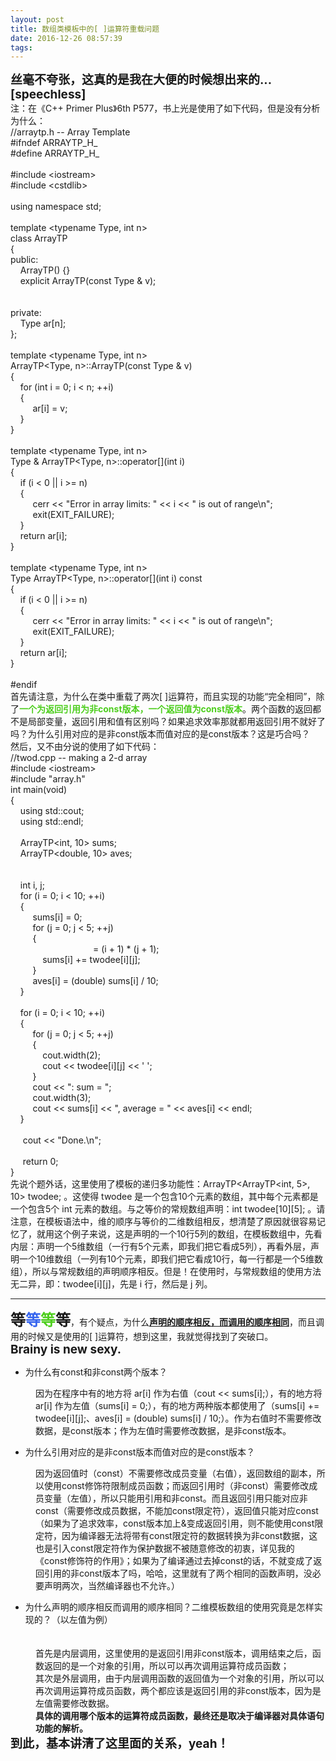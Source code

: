 ```yaml
---
layout: post
title: 数组类模板中的[ ]运算符重载问题
date: 2016-12-26 08:57:39
tags:
---
```



<span></span>
<div><span style="font-size:19px"><strong>丝毫不夸张，这真的是我在大便的时候想出来的...[speechless]</strong></span></div>
<div>注：在《C&#43;&#43; Primer Plus》6th P577，书上光是使用了如下代码，但是没有分析为什么：</div>
<div style="">
<div>//arraytp.h -- Array Template</div>
<div>#ifndef ARRAYTP_H_</div>
<div>#define ARRAYTP_H_</div>
<div><br>
</div>
<div>#include &lt;iostream&gt;</div>
<div>#include &lt;cstdlib&gt;</div>
<div><br>
</div>
<div>using namespace std;</div>
<div><br>
</div>
<div>template &lt;typename Type, int n&gt;</div>
<div>class ArrayTP</div>
<div>{</div>
<div>public:</div>
<div>&nbsp;&nbsp;&nbsp;&nbsp;ArrayTP() {}</div>
<div>&nbsp;&nbsp;&nbsp;&nbsp;explicit ArrayTP(const Type &amp; v);</div>
<div>&nbsp;&nbsp;&nbsp;&nbsp;<span style=""><span style="color:#ff00">virtual Type &amp; operator[](int i);</span></span></div>
<div>&nbsp;&nbsp;&nbsp;&nbsp;<span style=""><span style="color:#ff00">virtual Type operator[](int i) const;</span></span></div>
<div>private:</div>
<div>&nbsp;&nbsp;&nbsp;&nbsp;Type ar[n];</div>
<div>};</div>
<div><br>
</div>
<div>template &lt;typename Type, int n&gt;</div>
<div>ArrayTP&lt;Type, n&gt;::ArrayTP(const Type &amp; v)</div>
<div>{</div>
<div>&nbsp;&nbsp;&nbsp;&nbsp;for (int i = 0; i &lt; n; &#43;&#43;i)</div>
<div>&nbsp;&nbsp;&nbsp;&nbsp;{</div>
<div>&nbsp;&nbsp;&nbsp;&nbsp;&nbsp;&nbsp;&nbsp;&nbsp;&nbsp;ar[i] = v;</div>
<div>&nbsp;&nbsp;&nbsp;&nbsp;}</div>
<div>}</div>
<div><br>
</div>
<div>template &lt;typename Type, int n&gt;</div>
<div>Type &amp; ArrayTP&lt;Type, n&gt;::operator[](int i)</div>
<div>{</div>
<div>&nbsp;&nbsp;&nbsp;&nbsp;if (i &lt; 0 || i &gt;= n)</div>
<div>&nbsp;&nbsp;&nbsp;&nbsp;{</div>
<div>&nbsp;&nbsp;&nbsp;&nbsp;&nbsp;&nbsp;&nbsp;&nbsp;&nbsp;cerr &lt;&lt; &quot;Error in array limits: &quot; &lt;&lt; i &lt;&lt; &quot; is out of range\n&quot;;</div>
<div>&nbsp;&nbsp;&nbsp;&nbsp;&nbsp;&nbsp;&nbsp;&nbsp;&nbsp;exit(EXIT_FAILURE);</div>
<div>&nbsp;&nbsp;&nbsp;&nbsp;}</div>
<div>&nbsp;&nbsp;&nbsp;&nbsp;return ar[i];</div>
<div>}</div>
<div><br>
</div>
<div>template &lt;typename Type, int n&gt;</div>
<div>Type ArrayTP&lt;Type, n&gt;::operator[](int i) const</div>
<div>{</div>
<div>&nbsp;&nbsp;&nbsp;&nbsp;if (i &lt; 0 || i &gt;= n)</div>
<div>&nbsp;&nbsp;&nbsp;&nbsp;{</div>
<div>&nbsp;&nbsp;&nbsp;&nbsp;&nbsp;&nbsp;&nbsp;&nbsp;&nbsp;cerr &lt;&lt; &quot;Error in array limits: &quot; &lt;&lt; i &lt;&lt; &quot; is out of range\n&quot;;</div>
<div>&nbsp;&nbsp;&nbsp;&nbsp;&nbsp;&nbsp;&nbsp;&nbsp;&nbsp;exit(EXIT_FAILURE);</div>
<div>&nbsp;&nbsp;&nbsp;&nbsp;}</div>
<div>&nbsp;&nbsp;&nbsp;&nbsp;return ar[i];</div>
<div>}</div>
<div><br>
</div>
<div>#endif</div>
</div>
<div>首先请注意，为什么在类中重载了两次[ ]运算符，而且实现的功能“完全相同”，除了<span style="color:#4dce1d"><strong>一个为返回引用为非const版本，一个返回&#20540;为const版本</strong></span>。两个函数的返回都不是局部变量，返回引用和&#20540;有区别吗？如果追求效率那就都用返回引用不就好了吗？为什么引用对应的是非const版本而&#20540;对应的是const版本？这是巧合吗？</div>
<div>然后，又不由分说的使用了如下代码：</div>
<div style="">
<div>//twod.cpp -- making a 2-d array</div>
<div>#include &lt;iostream&gt;</div>
<div>#include &quot;array.h&quot;</div>
<div>int main(void)</div>
<div>{</div>
<div>&nbsp; &nbsp; using std::cout;</div>
<div>&nbsp; &nbsp; using std::endl;</div>
<div><br>
</div>
<div>&nbsp; &nbsp; ArrayTP&lt;int, 10&gt; sums;</div>
<div>&nbsp;&nbsp;&nbsp;&nbsp;ArrayTP&lt;double, 10&gt; aves;</div>
<div>&nbsp;&nbsp;&nbsp;&nbsp;<span style=""><span style="color:#ff00">ArrayTP&lt;ArrayTP&lt;int, 5&gt;, 10&gt; twodee;</span></span></div>
<div><br>
</div>
<div>&nbsp;&nbsp;&nbsp;&nbsp;int i, j;</div>
<div>&nbsp;&nbsp;&nbsp;&nbsp;for (i = 0; i &lt; 10; &#43;&#43;i)</div>
<div>&nbsp;&nbsp;&nbsp;&nbsp;{</div>
<div>&nbsp;&nbsp;&nbsp;&nbsp;&nbsp;&nbsp;&nbsp;&nbsp;&nbsp;sums[i] = 0;</div>
<div>&nbsp;&nbsp;&nbsp;&nbsp;&nbsp;&nbsp;&nbsp;&nbsp;&nbsp;for (j = 0; j &lt; 5; &#43;&#43;j)</div>
<div>&nbsp;&nbsp;&nbsp;&nbsp;&nbsp;&nbsp;&nbsp;&nbsp;&nbsp;{</div>
<div>&nbsp;&nbsp;&nbsp;&nbsp;&nbsp;&nbsp;&nbsp;&nbsp;&nbsp;&nbsp;&nbsp;&nbsp;&nbsp;<span style="color:#ff00"><span style="">twodee[i][j]</span></span> = (i &#43; 1) * (j &#43; 1);</div>
<div>&nbsp;&nbsp;&nbsp;&nbsp;&nbsp;&nbsp;&nbsp;&nbsp;&nbsp;&nbsp;&nbsp;&nbsp;&nbsp;sums[i] &#43;= twodee[i][j];</div>
<div>&nbsp;&nbsp;&nbsp;&nbsp;&nbsp;&nbsp;&nbsp;&nbsp;&nbsp;}</div>
<div>&nbsp;&nbsp;&nbsp;&nbsp;&nbsp;&nbsp;&nbsp;&nbsp;&nbsp;aves[i] = (double) sums[i] / 10;</div>
<div>&nbsp;&nbsp;&nbsp;&nbsp;}</div>
<div><br>
</div>
<div>&nbsp;&nbsp;&nbsp;&nbsp;for (i = 0; i &lt; 10; &#43;&#43;i)</div>
<div>&nbsp;&nbsp;&nbsp;&nbsp;{</div>
<div>&nbsp;&nbsp;&nbsp;&nbsp;&nbsp;&nbsp;&nbsp;&nbsp;&nbsp;for (j = 0; j &lt; 5; &#43;&#43;j)</div>
<div>&nbsp;&nbsp;&nbsp;&nbsp;&nbsp;&nbsp;&nbsp;&nbsp;&nbsp;{</div>
<div>&nbsp;&nbsp;&nbsp;&nbsp;&nbsp;&nbsp;&nbsp;&nbsp;&nbsp;&nbsp;&nbsp;&nbsp;&nbsp;cout.width(2);</div>
<div>&nbsp;&nbsp;&nbsp;&nbsp;&nbsp;&nbsp;&nbsp;&nbsp;&nbsp;&nbsp;&nbsp;&nbsp;&nbsp;cout &lt;&lt; twodee[i][j] &lt;&lt; ' ';</div>
<div>&nbsp;&nbsp;&nbsp;&nbsp;&nbsp;&nbsp;&nbsp;&nbsp;&nbsp;}</div>
<div>&nbsp;&nbsp;&nbsp;&nbsp;&nbsp;&nbsp;&nbsp;&nbsp;&nbsp;cout &lt;&lt; &quot;: sum = &quot;;</div>
<div>&nbsp;&nbsp;&nbsp;&nbsp;&nbsp;&nbsp;&nbsp;&nbsp;&nbsp;cout.width(3);</div>
<div>&nbsp;&nbsp;&nbsp;&nbsp;&nbsp;&nbsp;&nbsp;&nbsp;&nbsp;cout &lt;&lt; sums[i] &lt;&lt; &quot;, average = &quot; &lt;&lt; aves[i] &lt;&lt; endl;</div>
<div>&nbsp;&nbsp;&nbsp;&nbsp;}</div>
<div><br>
</div>
<div>&nbsp; &nbsp; &nbsp;cout &lt;&lt; &quot;Done.\n&quot;;</div>
<div><br>
</div>
<div>&nbsp; &nbsp; &nbsp;return 0;</div>
<div>}</div>
</div>
<div>先说个题外话，这里使用了模板的递归多功能性：ArrayTP&lt;ArrayTP&lt;int, 5&gt;, 10&gt; twodee; 。这使得 twodee 是一个包含10个元素的数组，其中每个元素都是一个包含5个 int 元素的数组。与之等价的常规数组声明：int twodee[10][5]; 。请注意，在模板语法中，维的顺序与等价的二维数组相反，想清楚了原因就很容易记忆了，就用这个例子来说，这是声明的一个10行5列的数组，在模板数组中，先看内层：声明一个5维数组（一行有5个元素，即我们把它看成5列），再看外层，声明一个10维数组（一列有10个元素，即我们把它看成10行，每一行都是一个5维数组），所以与常规数组的声明顺序相反。但是！在使用时，与常规数组的使用方法无二异，即：twodee[i][j]，先是
 i 行，然后是 j 列。</div>
<div>
<hr>
</div>
<div><span style="font-size:24px"><strong><span style="color:#4f09a">等</span><span style="color:#3665ee">等</span><span style="color:#4dce1d">等</span><span style="color:#f7ff0">等</span></strong></span>，有个疑点，为什么<strong><u>声明的顺序相反，而调用的顺序相同</u></strong>，而且调用的时候又是使用的[
 ]运算符，想到这里，我就觉得找到了突破口。</div>
<div><span style="font-size:19px"><strong>Brainy is new sexy.</strong></span></div>
<ul>
<li>为什么有const和非const两个版本？</li></ul>
<div style="margin-left:40px">因为在程序中有的地方将 ar[i] 作为右&#20540;（cout &lt;&lt; sums[i];），有的地方将 ar[i] 作为左&#20540;（sums[i] = 0;），有的地方两种版本都使用了（sums[i] &#43;= twodee[i][j];、aves[i] = (double) sums[i] / 10;）。作为右&#20540;时不需要修改数据，是const版本；作为左&#20540;时需要修改数据，是非const版本。</div>
<ul>
<li>为什么引用对应的是非const版本而&#20540;对应的是const版本？</li></ul>
<div style="margin-left:40px">因为返回&#20540;时（const）不需要修改成员变量（右&#20540;），返回数组的副本，所以使用const修饰符限制成员函数；而返回引用时（非const）需要修改成员变量（左&#20540;），所以只能用引用和非const。而且返回引用只能对应非const（需要修改成员数据，不能加const限定符），返回&#20540;只能对应const（如果为了追求效率，const版本加上&amp;变成返回引用，则不能使用const限定符，因为编译器无法将带有const限定符的数据转换为非const数据，这也是引入const限定符作为保护数据不被随意修改的初衷，详见我的《const修饰符的作用》；如果为了编译通过去掉const的话，不就变成了返回引用的非const版本了吗，哈哈，这里就有了两个相同的函数声明，没必要声明两次，当然编译器也不允许。）</div>
<ul>
<li>为什么声明的顺序相反而调用的顺序相同？二维模板数组的使用究竟是怎样实现的？（以左&#20540;为例）</li></ul>
<div style="margin-left:40px"><span style="font-size:16px"><span style="color:#ff00"><strong>twodee[i][j] &nbsp; &lt;==&gt; &nbsp; (twodee.operator[ ](i)).operator[ ](j)</strong></span></span></div>
<div style="margin-left:40px">首先是内层调用，这里使用的是返回引用非const版本，调用结束之后，函数返回的是一个对象的引用，所以可以再次调用运算符成员函数；</div>
<div style="margin-left:40px">其次是外层调用，由于内层调用函数的返回&#20540;为一个对象的引用，所以可以再次调用运算符成员函数，两个都应该是返回引用的非const版本，因为是左&#20540;需要修改数据。</div>
<div style="margin-left:40px"><span style=""><strong>具体的调用哪个版本的运算符成员函数，最终还是取决于编译器对具体语句功能的解析。</strong></span></div>
<div><span style="font-size:19px"><strong>到此，基本讲清了这里面的关系，yeah！</strong></span></div>
